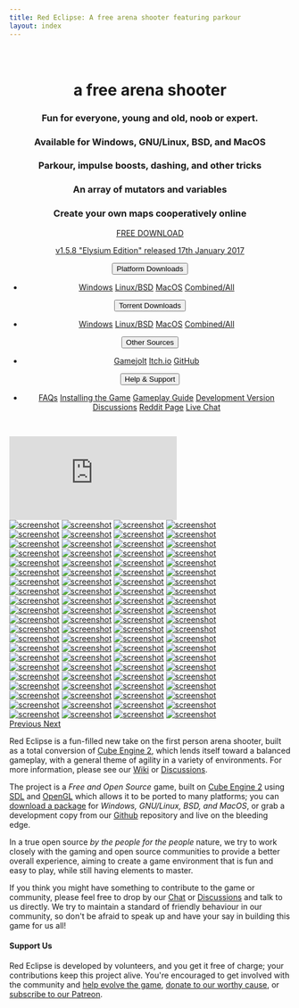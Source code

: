 ```yaml
---
title: Red Eclipse: A free arena shooter featuring parkour
layout: index
---
```


<div class="row" id="main">
    <div class="col-xs12 col-sm-12 col-md-6" style="text-align:center; padding:22px 0 30px 0;">
        <h1>a free <b>arena shooter</b></h1>
        <h3>Fun for everyone, young and old, noob or expert.</h3>
        <h3>Available for Windows, GNU/Linux, BSD, and MacOS</h3>
        <h3>Parkour, impulse boosts, dashing, and other tricks</h3>
        <h3>An array of mutators and variables</h3>
        <h3>Create your own maps cooperatively online</h3>
        <div class="col-xs12 col-sm-12 col-md-12">
            <a href="https://redeclipse.net/download" id="button" class="btn btn-primary">
                <p class="download"><span class="glyphicon glyphicon-download" aria-hidden="true"></span> FREE DOWNLOAD</p>
                <p class="version">v1.5.8 "Elysium Edition" released 17th January 2017</p>
            </a>
        </div>
        <div class="col-xs12 col-sm-12 col-md-12">
            <div class="btn-group">
                <button type="button" class="btn btn-default dropdown-toggle" data-toggle="dropdown" aria-expanded="false">Platform Downloads<span class="caret"></span></button>
                <ul class="dropdown-menu" role="menu">
                    <li><a href="https://redeclipse.net/download/win">Windows</a> <a href="https://redeclipse.net/download/nix">Linux/BSD</a> <a href="https://redeclipse.net/download/mac">MacOS</a> <a href="https://redeclipse.net/download/combined">Combined/All</a></li>
                </ul>
            </div>
            <div class="btn-group">
                <button type="button" class="btn btn-default dropdown-toggle" data-toggle="dropdown" aria-expanded="false">Torrent Downloads<span class="caret"></span></button>
                <ul class="dropdown-menu" role="menu">
                    <li><a href="https://redeclipse.net/torrent/win">Windows</a> <a href="https://redeclipse.net/torrent/nix">Linux/BSD</a> <a href="https://redeclipse.net/torrent/mac">MacOS</a> <a href="https://redeclipse.net/torrent/combined">Combined/All</a></li>
                </ul>
            </div>
            <div class="btn-group">
                <button type="button" class="btn btn-default dropdown-toggle" data-toggle="dropdown" aria-expanded="false">Other Sources<span class="caret"></span></button>
                <ul class="dropdown-menu" role="menu">
                    <li><a href="https://redeclipse.net/gamejolt">Gamejolt</a> <a href="https://redeclipse.net/itchio">Itch.io</a> <a href="https://redeclipse.net/download">GitHub</a>
                </ul>
            </div>
            <div class="btn-group">
                <button type="button" class="btn btn-default dropdown-toggle" data-toggle="dropdown" aria-expanded="false" style="margin-right:0;">Help &amp; Support<span class="caret"></span></button>
                <ul class="dropdown-menu" role="menu">
                    <li><a href="https://redeclipse.net/faq">FAQs</a> <a href="https://redeclipse.net/install">Installing the Game</a> <a href="https://redeclipse.net/guide">Gameplay Guide</a> <a href="https://redeclipse.net/devel">Development Version</a> <a href="https://redeclipse.net/discuss">Discussions</a> <a href="https://redeclipse.net/reddit">Reddit Page</a> <a href="https://redeclipse.net/chat">Live Chat</a></li>
                </ul>
            </div>
        </div>
    </div>
    <div class="col-xs12 col-sm-12 col-md-6 video">
        <div class="embed-responsive embed-responsive-16by9">
            <iframe class="embed-responsive-item" src="https://www.youtube.com/embed/oJRZHjyj7Zg?showinfo=0" frameborder="0" allowfullscreen></iframe>
        </div>
    </div>
</div>
<div id="carousel-example-generic" class="carousel slide" data-ride="carousel">
    <div class="carousel-inner" role="listbox">
        <div class="item active row">
            <a class="col-xs-6 col-sm-3 col-md-3" style="padding:0" href="/bits/images/001.jpg" data-toggle="lightbox" data-gallery="multiimages" data-title="screenshot"><img class="img-responsive" src="/bits/thumbs/001.jpg" alt="screenshot"></a>
            <a class="col-xs-6 col-sm-3 col-md-3" style="padding:0" href="/bits/images/002.jpg" data-toggle="lightbox" data-gallery="multiimages" data-title="screenshot"><img class="img-responsive" src="/bits/thumbs/002.jpg" alt="screenshot"></a>
            <a class="col-xs-6 col-sm-3 col-md-3" style="padding:0" href="/bits/images/003.jpg" data-toggle="lightbox" data-gallery="multiimages" data-title="screenshot"><img class="img-responsive" src="/bits/thumbs/003.jpg" alt="screenshot"></a>
            <a class="col-xs-6 col-sm-3 col-md-3" style="padding:0" href="/bits/images/004.jpg" data-toggle="lightbox" data-gallery="multiimages" data-title="screenshot"><img class="img-responsive" src="/bits/thumbs/004.jpg" alt="screenshot"></a>
        </div>
        <div class="item row">
            <a class="col-xs-6 col-sm-3 col-md-3" style="padding:0" href="/bits/images/005.jpg" data-toggle="lightbox" data-gallery="multiimages" data-title="screenshot"><img class="img-responsive" src="/bits/thumbs/005.jpg" alt="screenshot"></a>
            <a class="col-xs-6 col-sm-3 col-md-3" style="padding:0" href="/bits/images/006.jpg" data-toggle="lightbox" data-gallery="multiimages" data-title="screenshot"><img class="img-responsive" src="/bits/thumbs/006.jpg" alt="screenshot"></a>
            <a class="col-xs-6 col-sm-3 col-md-3" style="padding:0" href="/bits/images/007.jpg" data-toggle="lightbox" data-gallery="multiimages" data-title="screenshot"><img class="img-responsive" src="/bits/thumbs/007.jpg" alt="screenshot"></a>
            <a class="col-xs-6 col-sm-3 col-md-3" style="padding:0" href="/bits/images/008.jpg" data-toggle="lightbox" data-gallery="multiimages" data-title="screenshot"><img class="img-responsive" src="/bits/thumbs/008.jpg" alt="screenshot"></a>
        </div>
        <div class="item row">
            <a class="col-xs-6 col-sm-3 col-md-3" style="padding:0" href="/bits/images/009.jpg" data-toggle="lightbox" data-gallery="multiimages" data-title="screenshot"><img class="img-responsive" src="/bits/thumbs/009.jpg" alt="screenshot"></a>
            <a class="col-xs-6 col-sm-3 col-md-3" style="padding:0" href="/bits/images/010.jpg" data-toggle="lightbox" data-gallery="multiimages" data-title="screenshot"><img class="img-responsive" src="/bits/thumbs/010.jpg" alt="screenshot"></a>
            <a class="col-xs-6 col-sm-3 col-md-3" style="padding:0" href="/bits/images/011.jpg" data-toggle="lightbox" data-gallery="multiimages" data-title="screenshot"><img class="img-responsive" src="/bits/thumbs/011.jpg" alt="screenshot"></a>
            <a class="col-xs-6 col-sm-3 col-md-3" style="padding:0" href="/bits/images/012.jpg" data-toggle="lightbox" data-gallery="multiimages" data-title="screenshot"><img class="img-responsive" src="/bits/thumbs/012.jpg" alt="screenshot"></a>
        </div>
        <div class="item row">
            <a class="col-xs-6 col-sm-3 col-md-3" style="padding:0" href="/bits/images/013.jpg" data-toggle="lightbox" data-gallery="multiimages" data-title="screenshot"><img class="img-responsive" src="/bits/thumbs/013.jpg" alt="screenshot"></a>
            <a class="col-xs-6 col-sm-3 col-md-3" style="padding:0" href="/bits/images/014.jpg" data-toggle="lightbox" data-gallery="multiimages" data-title="screenshot"><img class="img-responsive" src="/bits/thumbs/014.jpg" alt="screenshot"></a>
            <a class="col-xs-6 col-sm-3 col-md-3" style="padding:0" href="/bits/images/015.jpg" data-toggle="lightbox" data-gallery="multiimages" data-title="screenshot"><img class="img-responsive" src="/bits/thumbs/015.jpg" alt="screenshot"></a>
            <a class="col-xs-6 col-sm-3 col-md-3" style="padding:0" href="/bits/images/016.jpg" data-toggle="lightbox" data-gallery="multiimages" data-title="screenshot"><img class="img-responsive" src="/bits/thumbs/016.jpg" alt="screenshot"></a>
        </div>
        <div class="item row">
            <a class="col-xs-6 col-sm-3 col-md-3" style="padding:0" href="/bits/images/017.jpg" data-toggle="lightbox" data-gallery="multiimages" data-title="screenshot"><img class="img-responsive" src="/bits/thumbs/017.jpg" alt="screenshot"></a>
            <a class="col-xs-6 col-sm-3 col-md-3" style="padding:0" href="/bits/images/018.jpg" data-toggle="lightbox" data-gallery="multiimages" data-title="screenshot"><img class="img-responsive" src="/bits/thumbs/018.jpg" alt="screenshot"></a>
            <a class="col-xs-6 col-sm-3 col-md-3" style="padding:0" href="/bits/images/019.jpg" data-toggle="lightbox" data-gallery="multiimages" data-title="screenshot"><img class="img-responsive" src="/bits/thumbs/019.jpg" alt="screenshot"></a>
            <a class="col-xs-6 col-sm-3 col-md-3" style="padding:0" href="/bits/images/020.jpg" data-toggle="lightbox" data-gallery="multiimages" data-title="screenshot"><img class="img-responsive" src="/bits/thumbs/020.jpg" alt="screenshot"></a>
        </div>
        <div class="item row">
            <a class="col-xs-6 col-sm-3 col-md-3" style="padding:0" href="/bits/images/021.jpg" data-toggle="lightbox" data-gallery="multiimages" data-title="screenshot"><img class="img-responsive" src="/bits/thumbs/021.jpg" alt="screenshot"></a>
            <a class="col-xs-6 col-sm-3 col-md-3" style="padding:0" href="/bits/images/022.jpg" data-toggle="lightbox" data-gallery="multiimages" data-title="screenshot"><img class="img-responsive" src="/bits/thumbs/022.jpg" alt="screenshot"></a>
            <a class="col-xs-6 col-sm-3 col-md-3" style="padding:0" href="/bits/images/023.jpg" data-toggle="lightbox" data-gallery="multiimages" data-title="screenshot"><img class="img-responsive" src="/bits/thumbs/023.jpg" alt="screenshot"></a>
            <a class="col-xs-6 col-sm-3 col-md-3" style="padding:0" href="/bits/images/024.jpg" data-toggle="lightbox" data-gallery="multiimages" data-title="screenshot"><img class="img-responsive" src="/bits/thumbs/024.jpg" alt="screenshot"></a>
        </div>
        <div class="item row">
            <a class="col-xs-6 col-sm-3 col-md-3" style="padding:0" href="/bits/images/025.jpg" data-toggle="lightbox" data-gallery="multiimages" data-title="screenshot"><img class="img-responsive" src="/bits/thumbs/025.jpg" alt="screenshot"></a>
            <a class="col-xs-6 col-sm-3 col-md-3" style="padding:0" href="/bits/images/026.jpg" data-toggle="lightbox" data-gallery="multiimages" data-title="screenshot"><img class="img-responsive" src="/bits/thumbs/026.jpg" alt="screenshot"></a>
            <a class="col-xs-6 col-sm-3 col-md-3" style="padding:0" href="/bits/images/027.jpg" data-toggle="lightbox" data-gallery="multiimages" data-title="screenshot"><img class="img-responsive" src="/bits/thumbs/027.jpg" alt="screenshot"></a>
            <a class="col-xs-6 col-sm-3 col-md-3" style="padding:0" href="/bits/images/028.jpg" data-toggle="lightbox" data-gallery="multiimages" data-title="screenshot"><img class="img-responsive" src="/bits/thumbs/028.jpg" alt="screenshot"></a>
        </div>
        <div class="item row">
            <a class="col-xs-6 col-sm-3 col-md-3" style="padding:0" href="/bits/images/029.jpg" data-toggle="lightbox" data-gallery="multiimages" data-title="screenshot"><img class="img-responsive" src="/bits/thumbs/029.jpg" alt="screenshot"></a>
            <a class="col-xs-6 col-sm-3 col-md-3" style="padding:0" href="/bits/images/030.jpg" data-toggle="lightbox" data-gallery="multiimages" data-title="screenshot"><img class="img-responsive" src="/bits/thumbs/030.jpg" alt="screenshot"></a>
            <a class="col-xs-6 col-sm-3 col-md-3" style="padding:0" href="/bits/images/031.jpg" data-toggle="lightbox" data-gallery="multiimages" data-title="screenshot"><img class="img-responsive" src="/bits/thumbs/031.jpg" alt="screenshot"></a>
            <a class="col-xs-6 col-sm-3 col-md-3" style="padding:0" href="/bits/images/032.jpg" data-toggle="lightbox" data-gallery="multiimages" data-title="screenshot"><img class="img-responsive" src="/bits/thumbs/032.jpg" alt="screenshot"></a>
        </div>
        <div class="item row">
            <a class="col-xs-6 col-sm-3 col-md-3" style="padding:0" href="/bits/images/033.jpg" data-toggle="lightbox" data-gallery="multiimages" data-title="screenshot"><img class="img-responsive" src="/bits/thumbs/033.jpg" alt="screenshot"></a>
            <a class="col-xs-6 col-sm-3 col-md-3" style="padding:0" href="/bits/images/034.jpg" data-toggle="lightbox" data-gallery="multiimages" data-title="screenshot"><img class="img-responsive" src="/bits/thumbs/034.jpg" alt="screenshot"></a>
            <a class="col-xs-6 col-sm-3 col-md-3" style="padding:0" href="/bits/images/035.jpg" data-toggle="lightbox" data-gallery="multiimages" data-title="screenshot"><img class="img-responsive" src="/bits/thumbs/035.jpg" alt="screenshot"></a>
            <a class="col-xs-6 col-sm-3 col-md-3" style="padding:0" href="/bits/images/036.jpg" data-toggle="lightbox" data-gallery="multiimages" data-title="screenshot"><img class="img-responsive" src="/bits/thumbs/036.jpg" alt="screenshot"></a>
        </div>
        <div class="item row">
            <a class="col-xs-6 col-sm-3 col-md-3" style="padding:0" href="/bits/images/037.jpg" data-toggle="lightbox" data-gallery="multiimages" data-title="screenshot"><img class="img-responsive" src="/bits/thumbs/037.jpg" alt="screenshot"></a>
            <a class="col-xs-6 col-sm-3 col-md-3" style="padding:0" href="/bits/images/038.jpg" data-toggle="lightbox" data-gallery="multiimages" data-title="screenshot"><img class="img-responsive" src="/bits/thumbs/038.jpg" alt="screenshot"></a>
            <a class="col-xs-6 col-sm-3 col-md-3" style="padding:0" href="/bits/images/039.jpg" data-toggle="lightbox" data-gallery="multiimages" data-title="screenshot"><img class="img-responsive" src="/bits/thumbs/039.jpg" alt="screenshot"></a>
            <a class="col-xs-6 col-sm-3 col-md-3" style="padding:0" href="/bits/images/040.jpg" data-toggle="lightbox" data-gallery="multiimages" data-title="screenshot"><img class="img-responsive" src="/bits/thumbs/040.jpg" alt="screenshot"></a>
        </div>
        <div class="item row">
            <a class="col-xs-6 col-sm-3 col-md-3" style="padding:0" href="/bits/images/041.jpg" data-toggle="lightbox" data-gallery="multiimages" data-title="screenshot"><img class="img-responsive" src="/bits/thumbs/041.jpg" alt="screenshot"></a>
            <a class="col-xs-6 col-sm-3 col-md-3" style="padding:0" href="/bits/images/042.jpg" data-toggle="lightbox" data-gallery="multiimages" data-title="screenshot"><img class="img-responsive" src="/bits/thumbs/042.jpg" alt="screenshot"></a>
            <a class="col-xs-6 col-sm-3 col-md-3" style="padding:0" href="/bits/images/043.jpg" data-toggle="lightbox" data-gallery="multiimages" data-title="screenshot"><img class="img-responsive" src="/bits/thumbs/043.jpg" alt="screenshot"></a>
            <a class="col-xs-6 col-sm-3 col-md-3" style="padding:0" href="/bits/images/044.jpg" data-toggle="lightbox" data-gallery="multiimages" data-title="screenshot"><img class="img-responsive" src="/bits/thumbs/044.jpg" alt="screenshot"></a>
        </div>
        <div class="item row">
            <a class="col-xs-6 col-sm-3 col-md-3" style="padding:0" href="/bits/images/045.jpg" data-toggle="lightbox" data-gallery="multiimages" data-title="screenshot"><img class="img-responsive" src="/bits/thumbs/045.jpg" alt="screenshot"></a>
            <a class="col-xs-6 col-sm-3 col-md-3" style="padding:0" href="/bits/images/046.jpg" data-toggle="lightbox" data-gallery="multiimages" data-title="screenshot"><img class="img-responsive" src="/bits/thumbs/046.jpg" alt="screenshot"></a>
            <a class="col-xs-6 col-sm-3 col-md-3" style="padding:0" href="/bits/images/047.jpg" data-toggle="lightbox" data-gallery="multiimages" data-title="screenshot"><img class="img-responsive" src="/bits/thumbs/047.jpg" alt="screenshot"></a>
            <a class="col-xs-6 col-sm-3 col-md-3" style="padding:0" href="/bits/images/048.jpg" data-toggle="lightbox" data-gallery="multiimages" data-title="screenshot"><img class="img-responsive" src="/bits/thumbs/048.jpg" alt="screenshot"></a>
        </div>
        <div class="item row">
            <a class="col-xs-6 col-sm-3 col-md-3" style="padding:0" href="/bits/images/049.jpg" data-toggle="lightbox" data-gallery="multiimages" data-title="screenshot"><img class="img-responsive" src="/bits/thumbs/049.jpg" alt="screenshot"></a>
            <a class="col-xs-6 col-sm-3 col-md-3" style="padding:0" href="/bits/images/050.jpg" data-toggle="lightbox" data-gallery="multiimages" data-title="screenshot"><img class="img-responsive" src="/bits/thumbs/050.jpg" alt="screenshot"></a>
            <a class="col-xs-6 col-sm-3 col-md-3" style="padding:0" href="/bits/images/051.jpg" data-toggle="lightbox" data-gallery="multiimages" data-title="screenshot"><img class="img-responsive" src="/bits/thumbs/051.jpg" alt="screenshot"></a>
            <a class="col-xs-6 col-sm-3 col-md-3" style="padding:0" href="/bits/images/052.jpg" data-toggle="lightbox" data-gallery="multiimages" data-title="screenshot"><img class="img-responsive" src="/bits/thumbs/052.jpg" alt="screenshot"></a>
        </div>
        <div class="item row">
            <a class="col-xs-6 col-sm-3 col-md-3" style="padding:0" href="/bits/images/053.jpg" data-toggle="lightbox" data-gallery="multiimages" data-title="screenshot"><img class="img-responsive" src="/bits/thumbs/053.jpg" alt="screenshot"></a>
            <a class="col-xs-6 col-sm-3 col-md-3" style="padding:0" href="/bits/images/054.jpg" data-toggle="lightbox" data-gallery="multiimages" data-title="screenshot"><img class="img-responsive" src="/bits/thumbs/054.jpg" alt="screenshot"></a>
            <a class="col-xs-6 col-sm-3 col-md-3" style="padding:0" href="/bits/images/055.jpg" data-toggle="lightbox" data-gallery="multiimages" data-title="screenshot"><img class="img-responsive" src="/bits/thumbs/055.jpg" alt="screenshot"></a>
            <a class="col-xs-6 col-sm-3 col-md-3" style="padding:0" href="/bits/images/056.jpg" data-toggle="lightbox" data-gallery="multiimages" data-title="screenshot"><img class="img-responsive" src="/bits/thumbs/056.jpg" alt="screenshot"></a>
        </div>
        <div class="item row">
            <a class="col-xs-6 col-sm-3 col-md-3" style="padding:0" href="/bits/images/057.jpg" data-toggle="lightbox" data-gallery="multiimages" data-title="screenshot"><img class="img-responsive" src="/bits/thumbs/057.jpg" alt="screenshot"></a>
            <a class="col-xs-6 col-sm-3 col-md-3" style="padding:0" href="/bits/images/058.jpg" data-toggle="lightbox" data-gallery="multiimages" data-title="screenshot"><img class="img-responsive" src="/bits/thumbs/058.jpg" alt="screenshot"></a>
            <a class="col-xs-6 col-sm-3 col-md-3" style="padding:0" href="/bits/images/059.jpg" data-toggle="lightbox" data-gallery="multiimages" data-title="screenshot"><img class="img-responsive" src="/bits/thumbs/059.jpg" alt="screenshot"></a>
            <a class="col-xs-6 col-sm-3 col-md-3" style="padding:0" href="/bits/images/060.jpg" data-toggle="lightbox" data-gallery="multiimages" data-title="screenshot"><img class="img-responsive" src="/bits/thumbs/060.jpg" alt="screenshot"></a>
        </div>
        <div class="item row">
            <a class="col-xs-6 col-sm-3 col-md-3" style="padding:0" href="/bits/images/061.jpg" data-toggle="lightbox" data-gallery="multiimages" data-title="screenshot"><img class="img-responsive" src="/bits/thumbs/061.jpg" alt="screenshot"></a>
            <a class="col-xs-6 col-sm-3 col-md-3" style="padding:0" href="/bits/images/062.jpg" data-toggle="lightbox" data-gallery="multiimages" data-title="screenshot"><img class="img-responsive" src="/bits/thumbs/062.jpg" alt="screenshot"></a>
            <a class="col-xs-6 col-sm-3 col-md-3" style="padding:0" href="/bits/images/063.jpg" data-toggle="lightbox" data-gallery="multiimages" data-title="screenshot"><img class="img-responsive" src="/bits/thumbs/063.jpg" alt="screenshot"></a>
            <a class="col-xs-6 col-sm-3 col-md-3" style="padding:0" href="/bits/images/064.jpg" data-toggle="lightbox" data-gallery="multiimages" data-title="screenshot"><img class="img-responsive" src="/bits/thumbs/064.jpg" alt="screenshot"></a>
        </div>
        <div class="item row">
            <a class="col-xs-6 col-sm-3 col-md-3" style="padding:0" href="/bits/images/065.jpg" data-toggle="lightbox" data-gallery="multiimages" data-title="screenshot"><img class="img-responsive" src="/bits/thumbs/065.jpg" alt="screenshot"></a>
            <a class="col-xs-6 col-sm-3 col-md-3" style="padding:0" href="/bits/images/066.jpg" data-toggle="lightbox" data-gallery="multiimages" data-title="screenshot"><img class="img-responsive" src="/bits/thumbs/066.jpg" alt="screenshot"></a>
            <a class="col-xs-6 col-sm-3 col-md-3" style="padding:0" href="/bits/images/067.jpg" data-toggle="lightbox" data-gallery="multiimages" data-title="screenshot"><img class="img-responsive" src="/bits/thumbs/067.jpg" alt="screenshot"></a>
            <a class="col-xs-6 col-sm-3 col-md-3" style="padding:0" href="/bits/images/068.jpg" data-toggle="lightbox" data-gallery="multiimages" data-title="screenshot"><img class="img-responsive" src="/bits/thumbs/068.jpg" alt="screenshot"></a>
        </div>
        <div class="item row">
            <a class="col-xs-6 col-sm-3 col-md-3" style="padding:0" href="/bits/images/069.jpg" data-toggle="lightbox" data-gallery="multiimages" data-title="screenshot"><img class="img-responsive" src="/bits/thumbs/069.jpg" alt="screenshot"></a>
            <a class="col-xs-6 col-sm-3 col-md-3" style="padding:0" href="/bits/images/070.jpg" data-toggle="lightbox" data-gallery="multiimages" data-title="screenshot"><img class="img-responsive" src="/bits/thumbs/070.jpg" alt="screenshot"></a>
            <a class="col-xs-6 col-sm-3 col-md-3" style="padding:0" href="/bits/images/071.jpg" data-toggle="lightbox" data-gallery="multiimages" data-title="screenshot"><img class="img-responsive" src="/bits/thumbs/071.jpg" alt="screenshot"></a>
            <a class="col-xs-6 col-sm-3 col-md-3" style="padding:0" href="/bits/images/072.jpg" data-toggle="lightbox" data-gallery="multiimages" data-title="screenshot"><img class="img-responsive" src="/bits/thumbs/072.jpg" alt="screenshot"></a>
        </div>
        <div class="item row">
            <a class="col-xs-6 col-sm-3 col-md-3" style="padding:0" href="/bits/images/073.jpg" data-toggle="lightbox" data-gallery="multiimages" data-title="screenshot"><img class="img-responsive" src="/bits/thumbs/073.jpg" alt="screenshot"></a>
            <a class="col-xs-6 col-sm-3 col-md-3" style="padding:0" href="/bits/images/074.jpg" data-toggle="lightbox" data-gallery="multiimages" data-title="screenshot"><img class="img-responsive" src="/bits/thumbs/074.jpg" alt="screenshot"></a>
            <a class="col-xs-6 col-sm-3 col-md-3" style="padding:0" href="/bits/images/075.jpg" data-toggle="lightbox" data-gallery="multiimages" data-title="screenshot"><img class="img-responsive" src="/bits/thumbs/075.jpg" alt="screenshot"></a>
            <a class="col-xs-6 col-sm-3 col-md-3" style="padding:0" href="/bits/images/076.jpg" data-toggle="lightbox" data-gallery="multiimages" data-title="screenshot"><img class="img-responsive" src="/bits/thumbs/076.jpg" alt="screenshot"></a>
        </div>
        <div class="item row">
            <a class="col-xs-6 col-sm-3 col-md-3" style="padding:0" href="/bits/images/077.jpg" data-toggle="lightbox" data-gallery="multiimages" data-title="screenshot"><img class="img-responsive" src="/bits/thumbs/077.jpg" alt="screenshot"></a>
            <a class="col-xs-6 col-sm-3 col-md-3" style="padding:0" href="/bits/images/078.jpg" data-toggle="lightbox" data-gallery="multiimages" data-title="screenshot"><img class="img-responsive" src="/bits/thumbs/078.jpg" alt="screenshot"></a>
            <a class="col-xs-6 col-sm-3 col-md-3" style="padding:0" href="/bits/images/079.jpg" data-toggle="lightbox" data-gallery="multiimages" data-title="screenshot"><img class="img-responsive" src="/bits/thumbs/079.jpg" alt="screenshot"></a>
            <a class="col-xs-6 col-sm-3 col-md-3" style="padding:0" href="/bits/images/080.jpg" data-toggle="lightbox" data-gallery="multiimages" data-title="screenshot"><img class="img-responsive" src="/bits/thumbs/080.jpg" alt="screenshot"></a>
        </div>
        <div class="item row">
            <a class="col-xs-6 col-sm-3 col-md-3" style="padding:0" href="/bits/images/081.jpg" data-toggle="lightbox" data-gallery="multiimages" data-title="screenshot"><img class="img-responsive" src="/bits/thumbs/081.jpg" alt="screenshot"></a>
            <a class="col-xs-6 col-sm-3 col-md-3" style="padding:0" href="/bits/images/082.jpg" data-toggle="lightbox" data-gallery="multiimages" data-title="screenshot"><img class="img-responsive" src="/bits/thumbs/082.jpg" alt="screenshot"></a>
            <a class="col-xs-6 col-sm-3 col-md-3" style="padding:0" href="/bits/images/083.jpg" data-toggle="lightbox" data-gallery="multiimages" data-title="screenshot"><img class="img-responsive" src="/bits/thumbs/083.jpg" alt="screenshot"></a>
            <a class="col-xs-6 col-sm-3 col-md-3" style="padding:0" href="/bits/images/084.jpg" data-toggle="lightbox" data-gallery="multiimages" data-title="screenshot"><img class="img-responsive" src="/bits/thumbs/084.jpg" alt="screenshot"></a>
        </div>
    </div>
    <a class="left carousel-control" href="#carousel-example-generic" role="button" data-slide="prev">
        <span class="glyphicon glyphicon-chevron-left"></span>
        <span class="sr-only">Previous</span>
    </a>
    <a class="right carousel-control" href="#carousel-example-generic" role="button" data-slide="next">
        <span class="glyphicon glyphicon-chevron-right"></span>
        <span class="sr-only">Next</span>
    </a>
</div>
<div class="row texte">
    <div class="col-xs-12 col-sm-4 col-md-4">
        <p>Red Eclipse is a fun-filled new take on the first person arena shooter, built as a total conversion of <a href="http://www.cubeengine.com/">Cube Engine 2</a>, which lends itself toward a balanced gameplay, with a general theme of agility in a variety of environments. For more information, please see our <a href="https://redeclipse.net/wiki">Wiki</a> or <a href="https://redeclipse.net/discuss">Discussions</a>.</p>
        <p>The project is a <i>Free and Open Source</i> game, built on <a href="http://www.cubeengine.com/">Cube Engine 2</a> using <a href="http://libsdl.org/">SDL</a> and <a href="http://opengl.org/">OpenGL</a> which allows it to be ported to many platforms; you can <a href="https://redeclipse.net/download">download a package</a> for <i>Windows, GNU/Linux, BSD, and MacOS</i>, or grab a development copy from our <a href="https://redeclipse.net/devel">Github</a> repository and live on the bleeding edge.</p>
    </div>
    <div class="col-xs-12 col-sm-4 col-md-4">
        <p>In a true open source <i>by the people for the people</i> nature, we try to work closely with the gaming and open source communities to provide a better overall experience, aiming to create a game environment that is fun and easy to play, while still having elements to master.</p>
        <p>If you think you might have something to contribute to the game or community, please feel free to drop by our <a href="https://redeclipse.net/chat">Chat</a> or <a href="https://redeclipse.net/discuss">Discussions</a> and talk to us directly. We try to maintain a standard of friendly behaviour in our community, so don't be afraid to speak up and have your say in building this game for us all!</p>
    </div>
    <div class="col-xs-12 col-sm-4 col-md-4 support">
        <h4>Support Us</h4>
        <p id="donatemsg">Red Eclipse is developed by volunteers, and you get it free of charge; your contributions keep this project alive. You're encouraged to get involved with the community and <a href="https://redeclipse.net/contribute">help evolve the game</a>, <a href="https://redeclipse.net/donate">donate to our worthy cause</a>, or <a href="https://redeclipse.net/patreon">subscribe to our Patreon</a>.</p>
    </div>
</div>
